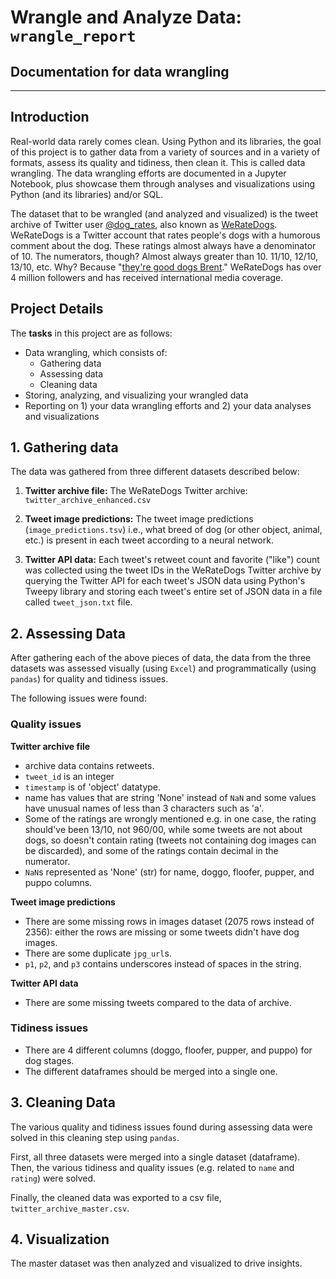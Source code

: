 # Wrangle and Analyze Data: `wrangle_report`

## Documentation for data wrangling
---
## Introduction

Real-world data rarely comes clean. Using Python and its libraries, the goal of this project is to gather data from a variety of sources and in a variety of formats, assess its quality and tidiness, then clean it. This is called data wrangling. The data wrangling efforts are documented in a Jupyter Notebook, plus showcase them through analyses and visualizations using Python (and its libraries) and/or SQL.

The dataset that to be wrangled (and analyzed and visualized) is the tweet archive of Twitter user [@dog_rates](https://twitter.com/dog_rates), also known as [WeRateDogs](https://en.wikipedia.org/wiki/WeRateDogs). WeRateDogs is a Twitter account that rates people's dogs with a humorous comment about the dog. These ratings almost always have a denominator of 10. The numerators, though? Almost always greater than 10. 11/10, 12/10, 13/10, etc. Why? Because "[they're good dogs Brent](http://knowyourmeme.com/memes/theyre-good-dogs-brent)." WeRateDogs has over 4 million followers and has received international media coverage.

## Project Details

The **tasks** in this project are as follows:

* Data wrangling, which consists of:
    * Gathering data
    * Assessing data
    * Cleaning data
* Storing, analyzing, and visualizing your wrangled data
* Reporting on 1) your data wrangling efforts and 2) your data analyses and visualizations

## 1. Gathering data

The data was gathered from three different datasets described below:

1. **Twitter archive file:** The WeRateDogs Twitter archive: `twitter_archive_enhanced.csv`

2. **Tweet image predictions:** The tweet image predictions (`image_predictions.tsv`) i.e., what breed of dog (or other object, animal, etc.) is present in each tweet according to a neural network.

3. **Twitter API data:** Each tweet's retweet count and favorite ("like") count was collected using the tweet IDs in the WeRateDogs Twitter archive by querying the Twitter API for each tweet's JSON data using Python's Tweepy library and storing each tweet's entire set of JSON data in a file called `tweet_json.txt` file.

## 2. Assessing Data

After gathering each of the above pieces of data, the data from the three datasets was assessed visually (using `Excel`) and programmatically (using `pandas`) for quality and tidiness issues.

The following issues were found:

### Quality issues

**Twitter archive file**

* archive data contains retweets.
* `tweet_id` is an integer
* `timestamp` is of 'object' datatype.
* name has values that are string 'None' instead of `NaN` and some values have unusual names of less than 3 characters such as 'a'.
* Some of the ratings are wrongly mentioned e.g. in one case, the rating should've been 13/10, not 960/00, while some tweets are not about dogs, so doesn't contain rating (tweets not containing dog images can be discarded), and some of the ratings contain decimal in the numerator.
* `NaN`s represented as 'None' (str) for name, doggo, floofer, pupper, and puppo columns.

**Tweet image predictions**

* There are some missing rows in images dataset (2075 rows instead of 2356): either the rows are missing or some tweets didn't have dog images.
* There are some duplicate `jpg_url`s.
* `p1`, `p2`, and `p3` contains underscores instead of spaces in the string.

**Twitter API data**

* There are some missing tweets compared to the data of archive.

### Tidiness issues

* There are 4 different columns (doggo, floofer, pupper, and puppo) for dog stages.
* The different dataframes should be merged into a single one.

## 3. Cleaning Data

The various quality and tidiness issues found during assessing data were solved in this cleaning step using `pandas`.

First, all three datasets were merged into a single dataset (dataframe). Then, the various tidiness and quality issues (e.g. related to `name` and `rating`) were solved.

Finally, the cleaned data was exported to a csv file, `twitter_archive_master.csv`.


## 4. Visualization

The master dataset was then analyzed and visualized to drive insights.

